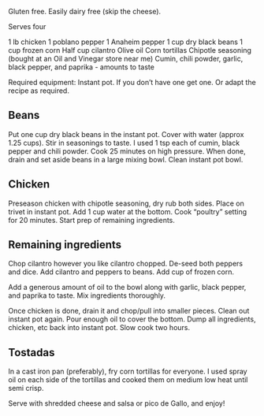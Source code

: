 Gluten free. Easily dairy free (skip the cheese).

Serves four

1 lb chicken
1 poblano pepper
1 Anaheim pepper 
1 cup dry black beans
1 cup frozen corn
Half cup cilantro
Olive oil
Corn tortillas
Chipotle seasoning (bought at an Oil and Vinegar store near me)
Cumin, chili powder, garlic, black pepper, and paprika - amounts to taste

Required equipment: Instant pot. If you don’t have one get one. Or adapt the recipe as required. 

## Beans

Put one cup dry black beans in the instant pot. Cover with water (approx 1.25 cups). Stir in seasonings to taste. I used 1 tsp each of cumin, black pepper and chili powder. Cook 25 minutes on high pressure. When done, drain and set aside beans in a large mixing bowl. Clean instant pot bowl. 

## Chicken

Preseason chicken with chipotle seasoning, dry rub both sides. Place on trivet in instant pot. Add 1 cup water at the bottom. Cook “poultry” setting for 20 minutes. Start prep of remaining ingredients. 

## Remaining ingredients

Chop cilantro however you like cilantro chopped. De-seed both peppers and dice. Add cilantro and peppers to beans. Add cup of frozen corn. 

Add a generous amount of oil to the bowl along with garlic, black pepper, and paprika to taste. Mix ingredients thoroughly. 

Once chicken is done, drain it and chop/pull into smaller pieces. Clean out instant pot again. Pour enough oil to cover the bottom. Dump all ingredients, chicken, etc back into instant pot. Slow cook two hours. 

## Tostadas

In a cast iron pan (preferably), fry corn tortillas for everyone. I used spray oil on each side of the tortillas and cooked them on medium low heat until semi crisp. 

Serve with shredded cheese and salsa or pico de Gallo, and enjoy!
